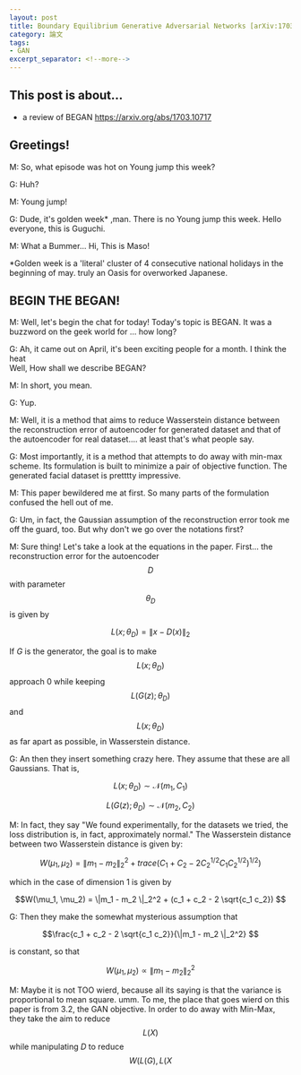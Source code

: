 ```yaml
---
layout: post
title: Boundary Equilibrium Generative Adversarial Networks [arXiv:1703.10717]
category: 論文
tags:
- GAN
excerpt_separator: <!--more-->
---
```


## This post is about... 
- a review of BEGAN https://arxiv.org/abs/1703.10717
<!--more-->
 
## Greetings! 

M: So, what episode was hot on Young jump this week? 

G: Huh?

M: Young jump!

G: Dude, it's golden week* ,man. There is no Young jump this week.  Hello everyone, this is Guguchi.

M: What a Bummer...  Hi, This is Maso!

*Golden week is a 'literal' cluster of 4 consecutive national holidays in the beginning of may. 
truly an Oasis for overworked Japanese. 

## BEGIN THE BEGAN! 

M: Well, let's begin the chat for today! Today's topic is BEGAN. It was a buzzword on the geek world for 
... how long? 

G: Ah, it came out on April, it's been exciting people for a month. I think the heat  
Well, How shall we describe BEGAN? 

M: In short, you mean. 

G: Yup.

M: Well, it is a method that aims to reduce Wasserstein distance between the reconstruction error of autoencoder for generated dataset and that of the autoencoder for real dataset.... at least that's what people say. 

G: Most importantly, it is a method that attempts to do away with min-max scheme. Its formulation is built to minimize a pair of objective function. The generated facial dataset is pretttty impressive. 

M: This paper bewildered me at first. So many parts of the formulation confused the hell out of me. 

G: Um, in fact, the Gaussian assumption of the reconstruction error took me off the guard, too. But why don't we go over the notations first? 
 
M: Sure thing!  Let's take a look at the equations in the paper.  First... the reconstruction error for the 
autoencoder $$D$$ with parameter $$\theta_D$$  is  given by 

$$ L(x; \theta_D) = \|x - D(x)\|_2$$ 

If $G$ is the generator, the goal is to make $$L(x; \theta_D)$$ approach 0 while keeping  $$ L(G(z); \theta_D) $$ and $$L(x; \theta_D)$$ as far apart as possible, in Wasserstein distance.

G: An then they insert something crazy here.  They assume that these are all Gaussians.  That is, 

$$ L(x; \theta_D) \sim  \mathcal{N}(m_1 , C_1) $$ 

$$ L(G(z) ; \theta_D) \sim  \mathcal{N}(m_2 , C_2) $$ 


M: In fact, they say "We found experimentally, for the datasets we tried, the loss distribution is, in fact, approximately normal."  The Wasserstein distance between two Wasserstein distance is given by:

$$W(\mu_1, \mu_2) = \|m_1 - m_2 \|_2^2  + trace(C_1 + C_2 - 2C_2^{1/2} C_1 C_2^{1/2})^{1/2}) $$ 

which in the case of dimension 1 is given by 


$$W(\mu_1, \mu_2) = \|m_1 - m_2 \|_2^2  + (c_1 + c_2 - 2 \sqrt{c_1 c_2})  $$ 

G: Then they make the somewhat mysterious assumption that 

$$\frac{c_1 + c_2 - 2 \sqrt{c_1 c_2}}{\|m_1 - m_2 \|_2^2}  $$ 

is constant, so that 

$$ W(\mu_1, \mu_2) \propto \|m_1 - m_2 \|_2^2$$ 


M: Maybe it is not TOO wierd, because all its saying is that the variance is proportional to mean square. 
umm. To me, the place that goes wierd on this paper is from 3.2, the GAN objective. In order to do away with Min-Max, they take the aim to reduce $$L(X)$$ while manipulating $D$ to reduce $$W(L(G), L(X$$ 



